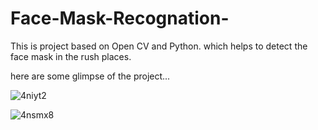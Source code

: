 # Face-Mask-Recognation-

This is project based on Open CV and Python. which helps to detect the face mask in the rush places.


here are some glimpse of the project...


![4niyt2](https://user-images.githubusercontent.com/53989530/99973060-5c94e080-2dc5-11eb-8ab9-23a016e84d9e.gif)


![4nsmx8](https://user-images.githubusercontent.com/53989530/100230197-68121400-2f4b-11eb-8977-14ad4376b9aa.gif)

